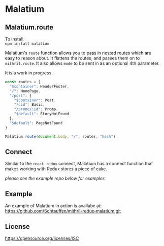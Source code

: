 # Malatium 

## Malatium.route 

To install:  
`npm install malatium`

Malatium's `route` function allows you to pass in nested routes which are easy to reason about.
It flattens the routes, and passes them on to `mithril.route`. It also allows `mode` to be sent
in as an optional 4th parameter.  

It is a work in progress.

```js
const routes = {
  "$container": HeaderFooter,
  "/": HomePage,
  "/post": {
    "$container": Post,
    "/:id": Basic,
    "/promo/:id": Promo,
    "$default": StoryNotFound
  },
  "$default": PageNotFound
}

Malatium.route(document.body, "/", routes, "hash")

```

## Connect

Similar to the `react-redux` connect, Malatium has a connect function that makes working with Redux stores a piece of cake.

_please see the example repo below for examples_

## Example

An example of Malatium in action is availabe at:  
https://github.com/Schtauffen/mithril-redux-malatium.git

## License

https://opensource.org/licenses/ISC

